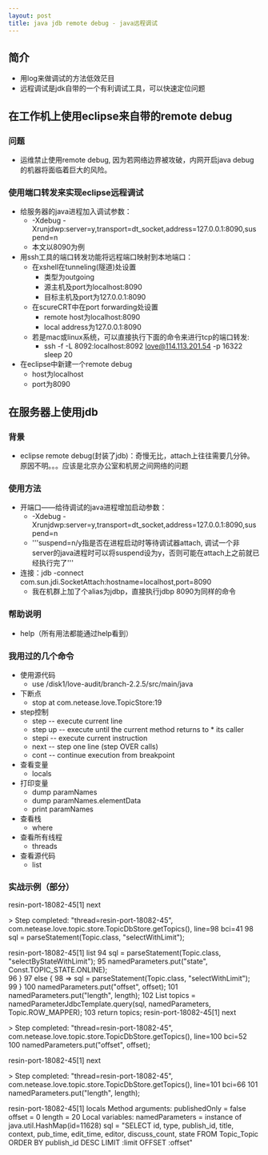 ```yaml
---
layout: post
title: java jdb remote debug - java远程调试
---
```


## 简介 
 * 用log来做调试的方法低效茫目
 * 远程调试是jdk自带的一个有利调试工具，可以快速定位问题

## 在工作机上使用eclipse来自带的remote debug

### 问题
 * 运维禁止使用remote debug, 因为若网络边界被攻破，内网开启java debug的机器将面临着巨大的风险。

### 使用端口转发来实现eclipse远程调试
* 给服务器的java进程加入调试参数：
  * -Xdebug -Xrunjdwp:server=y,transport=dt_socket,address=127.0.0.1:8090,suspend=n 
  * 本文以8090为例
* 用ssh工具的端口转发功能将远程端口映射到本地端口：
  * 在xshell在tunneling(隧道)处设置
    * 类型为outgoing
    * 源主机及port为localhost:8090
    * 目标主机及port为127.0.0.1:8090
  * 在scureCRT中在port forwarding处设置
    * remote host为localhost:8090
    * local address为127.0.0.1:8090
  * 若是mac或linux系统，可以直接执行下面的命令来进行tcp的端口转发:
    * ssh -f -L 8092:localhost:8092 love@114.113.201.54 -p 16322 sleep 20
* 在eclipse中新建一个remote debug
  * host为localhost
  * port为8090
 

## 在服务器上使用jdb

### 背景
 * eclipse remote debug(封装了jdb)：奇慢无比，attach上往往需要几分钟。原因不明。。。应该是北京办公室和机房之间网络的问题

### 使用方法
* 开端口——给待调试的java进程增加启动参数：
  * -Xdebug -Xrunjdwp:server=y,transport=dt_socket,address=127.0.0.1:8090,suspend=n 
  * '''suspend=n/y指是否在进程启动时等待调试器attach, 调试一个非server的java进程时可以将suspend设为y，否则可能在attach上之前就已经执行完了'''
* 连接：jdb -connect com.sun.jdi.SocketAttach:hostname=localhost,port=8090
  * 我在机群上加了个alias为jdbp，直接执行jdbp 8090为同样的命令

### 帮助说明
 * help（所有用法都能通过help看到）

### 我用过的几个命令
* 使用源代码
  * use /disk1/love-audit/branch-2.2.5/src/main/java
* 下断点
  * stop at com.netease.love.TopicStore:19
* step控制
  * step                      -- execute current line
  * step up                   -- execute until the current method returns to   * its caller
  * stepi                     -- execute current instruction
  * next                      -- step one line (step OVER calls)
  * cont                      -- continue execution from breakpoint
* 查看变量
  * locals
* 打印变量
  * dump paramNames
  * dump paramNames.elementData
  * print paramNames
* 查看栈
  * where
* 查看所有线程
  * threads
* 查看源代码
  * list


### 实战示例（部分）
resin-port-18082-45[1] next

\> 
Step completed: "thread=resin-port-18082-45", com.netease.love.topic.store.TopicDbStore.getTopics(), line=98 bci=41
98                sql = parseStatement(Topic.class, "selectWithLimit");

resin-port-18082-45[1] list
94                sql = parseStatement(Topic.class, "selectByStateWithLimit");
95                namedParameters.put("state", Const.TOPIC_STATE.ONLINE);  
96            }
97            else {
98 =>             sql = parseStatement(Topic.class, "selectWithLimit");
99            }
100            namedParameters.put("offset", offset); 
101            namedParameters.put("length", length);
102            List<Topic> topics = namedParameterJdbcTemplate.query(sql, namedParameters, Topic.ROW_MAPPER);
103            return topics;
resin-port-18082-45[1] next

\> 
Step completed: "thread=resin-port-18082-45", com.netease.love.topic.store.TopicDbStore.getTopics(), line=100 bci=52
100            namedParameters.put("offset", offset); 

resin-port-18082-45[1] next

\> 
Step completed: "thread=resin-port-18082-45", com.netease.love.topic.store.TopicDbStore.getTopics(), line=101 bci=66
101            namedParameters.put("length", length);

resin-port-18082-45[1] locals
Method arguments:
publishedOnly = false
offset = 0
length = 20
Local variables:
namedParameters = instance of java.util.HashMap(id=11628)
sql = "SELECT id, type, publish_id, title, context, pub_time, edit_time, editor, discuss_count, state FROM Topic_Topic  ORDER BY publish_id DESC LIMIT :limit OFFSET :offset"
